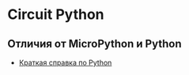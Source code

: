 # Circuit Python

## Отличия от MicroPython и Python
- [Краткая справка по Python](https://quickref.me/python.html#python-strings)
